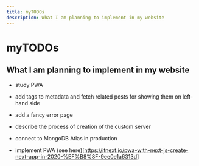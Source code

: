 ```yaml
---
title: myTODOs
description: What I am planning to implement in my website
---
```


# myTODOs

## What I am planning to implement in my website

* study PWA

* add tags to metadata and fetch related posts for showing them on left-hand side
* add a fancy error page
* describe the process of creation of the custom server
* connect to MongoDB Atlas in production
* implement PWA (see here)[https://itnext.io/pwa-with-next-js-create-next-app-in-2020-%EF%B8%8F-9ee0e1a6313d]